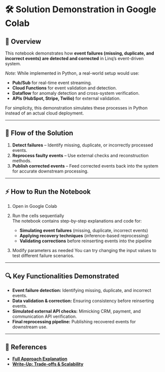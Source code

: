 # 🛠 Solution Demonstration in Google Colab

## 📌 Overview
This notebook demonstrates how **event failures (missing, duplicate, and incorrect events) are detected and corrected** in Linq’s event-driven system.

*Note:* While implemented in Python, a real-world setup would use:
- **Pub/Sub** for real-time event streaming.
- **Cloud Functions** for event validation and detection.
- **Dataflow** for anomaly detection and cross-system verification.
- **APIs (HubSpot, Stripe, Twilio)** for external validation.

For simplicity, this demonstration simulates these processes in Python instead of an actual cloud deployment.

---

## 🚀 Flow of the Solution
1. **Detect failures** – Identify missing, duplicate, or incorrectly processed events.
2. **Reprocess faulty events** – Use external checks and reconstruction methods.
3. **Publish corrected events** – Feed corrected events back into the system for accurate downstream processing.

---

## ⚡ How to Run the Notebook
1. Open in Google Colab

2. Run the cells sequentially  
   The notebook contains step-by-step explanations and code for:
   - **Simulating event failures** (missing, duplicate, incorrect events)
   - **Applying recovery techniques** (inference-based reprocessing)
   - **Validating corrections** before reinserting events into the pipeline

3. Modify parameters as needed 
   You can try changing the input values to test different failure scenarios.

---

## 🔍 Key Functionalities Demonstrated
- **Event failure detection:** Identifying missing, duplicate, and incorrect events.
- **Data validation & correction:** Ensuring consistency before reinserting events.
- **Simulated external API checks:** Mimicking CRM, payment, and communication API verification.
- **Final reprocessing pipeline:** Publishing recovered events for downstream use.

---

## 📌 References
- **[Full Approach Explanation](../approach/)**
- **[Write-Up: Trade-offs & Scalability](../write_up/)**


